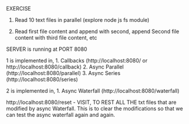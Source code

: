EXERCISE

1. Read 10 text files in parallel (explore node js fs module)

2. Read first file content and append with second, append Second file content with third file content, etc

SERVER is running at PORT 8080

1 is implemented in,
    1. Callbacks (http://localhost:8080/ or http://localhost:8080/callback)
    2. Async Parallel (http://localhost:8080/parallel)
    3. Async Series (http://localhost:8080/series)

2 is implemented in, 
    1. Async Waterfall (http://localhost:8080/waterfall)

http://localhost:8080/reset - VISIT, TO REST ALL THE txt files that are modified by async Waterfall. This is to clear the modifications so that we can test the async waterfall again and again.



